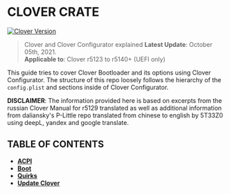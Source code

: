 # CLOVER CRATE
[![Clover Version](https://img.shields.io/badge/Clover-r5140.1-green.svg)](https://github.com/CloverHackyColor/CloverBootloader/releases)
> Clover and Clover Configurator explained
> **Latest Update**: October 05th, 2021. </br>
> **Applicable to**: Clover r5123 to r5140+ (UEFI only)

This guide tries to cover Clover Bootloader and its options using Clover Configurator. The structure of this repo loosely follows the hierarchy of the `config.plist` and sections inside of Clover Configurator.

**DISCLAIMER**: The information provided here is based on excerpts from the russian Clover Manual for r5129 translated as well as additional information from daliansky's P-Little repo translated from chinese to english by 5T33Z0 using deepL, yandex and google translate.

## TABLE OF CONTENTS
- [**ACPI**](https://github.com/5T33Z0/Clover-Crate/tree/main/ACPI)
- [**Boot**](https://github.com/5T33Z0/Clover-Crate/tree/main/Boot)
- [**Quirks**](https://github.com/5T33Z0/Clover-Crate/tree/main/Quirks)
- [**Update Clover**](https://github.com/5T33Z0/Clover-Crate/tree/main/Update_Clover)

